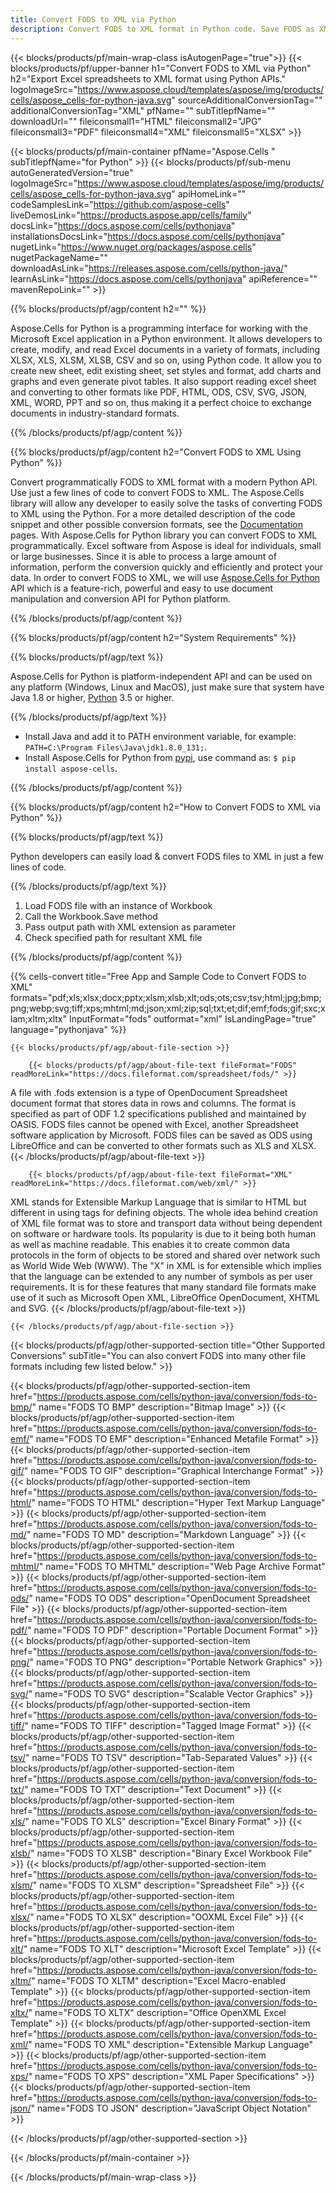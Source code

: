 ```yaml
---
title: Convert FODS to XML via Python
description: Convert FODS to XML format in Python code. Save FODS as XML using Python.
---
```


{{< blocks/products/pf/main-wrap-class isAutogenPage="true">}}
{{< blocks/products/pf/upper-banner h1="Convert FODS to XML via Python" h2="Export Excel spreadsheets to XML format using Python APIs." logoImageSrc="https://www.aspose.cloud/templates/aspose/img/products/cells/aspose_cells-for-python-java.svg" sourceAdditionalConversionTag="" additionalConversionTag="XML" pfName="" subTitlepfName="" downloadUrl="" fileiconsmall1="HTML" fileiconsmall2="JPG" fileiconsmall3="PDF" fileiconsmall4="XML" fileiconsmall5="XLSX" >}}

{{< blocks/products/pf/main-container pfName="Aspose.Cells " subTitlepfName="for Python" >}}
{{< blocks/products/pf/sub-menu autoGeneratedVersion="true" logoImageSrc="https://www.aspose.cloud/templates/aspose/img/products/cells/aspose_cells-for-python-java.svg" apiHomeLink="" codeSamplesLink="https://github.com/aspose-cells" liveDemosLink="https://products.aspose.app/cells/family" docsLink="https://docs.aspose.com/cells/pythonjava" installationsDocsLink="https://docs.aspose.com/cells/pythonjava" nugetLink="https://www.nuget.org/packages/aspose.cells" nugetPackageName="" downloadAsLink="https://releases.aspose.com/cells/python-java/" learnAsLink="https://docs.aspose.com/cells/pythonjava" apiReference="" mavenRepoLink="" >}}

{{% blocks/products/pf/agp/content h2="" %}}

 Aspose.Cells for Python is a programming interface for working with the Microsoft Excel application in a Python environment. It allows developers to create, modify, and read Excel documents in a variety of formats, including XLSX, XLS, XLSM, XLSB, CSV and so on, using Python code. It allow you to create new sheet, edit existing sheet, set styles and format, add charts and graphs and even generate pivot tables. It also support reading excel sheet and converting to other formats like PDF, HTML, ODS, CSV, SVG, JSON, XML, WORD, PPT and so on, thus making it a perfect choice to exchange documents in industry-standard formats.

{{% /blocks/products/pf/agp/content %}}

{{% blocks/products/pf/agp/content h2="Convert FODS to XML Using Python" %}}

Convert programmatically FODS to XML format with a modern Python API. Use just a few lines of code to convert FODS to XML. The Aspose.Cells library will allow any developer to easily solve the tasks of converting FODS to XML using the Python. For a more detailed description of the code snippet and other possible conversion formats, see the [Documentation](https://docs.aspose.com/cells/python-java) pages. With Aspose.Cells for Python library you can convert FODS to XML programmatically. Excel software from Aspose is ideal for individuals, small or large businesses. Since it is able to process a large amount of information, perform the conversion quickly and efficiently and protect your data. In order to convert FODS to XML, we will use [Aspose.Cells for Python](https://pypi.org/project/aspose-cells) API which is a feature-rich, powerful and easy to use document manipulation and conversion API for Python platform. 
 
{{% /blocks/products/pf/agp/content %}}


{{% blocks/products/pf/agp/content h2="System Requirements" %}}

{{% blocks/products/pf/agp/text %}}

 Aspose.Cells for Python is platform-independent API and can be used on any platform (Windows, Linux and MacOS), just make sure that system have Java 1.8 or higher, [Python](https://www.python.org/downloads/) 3.5 or higher. 
 
{{% /blocks/products/pf/agp/text %}}

- Install Java and add it to PATH environment variable, for example: <code>PATH=C:\Program Files\Java\jdk1.8.0_131;</code>.
- Install Aspose.Cells for Python from <a href="https://pypi.org/project/aspose-cells/">pypi</a>, use command as: <code>$ pip install aspose-cells</code>.

{{% /blocks/products/pf/agp/content %}}

{{% blocks/products/pf/agp/content h2="How to Convert FODS to XML via Python" %}}

{{% blocks/products/pf/agp/text %}}

 Python developers can easily load & convert FODS files to XML in just a few lines of code.

{{% /blocks/products/pf/agp/text %}}

1.  Load FODS file with an instance of Workbook
1.  Call the Workbook.Save method
1.  Pass output path with XML extension as parameter
1.  Check specified path for resultant XML file

{{% /blocks/products/pf/agp/content %}}


{{% cells-convert title="Free App and Sample Code to Convert FODS to XML" formats="pdf;xls;xlsx;docx;pptx;xlsm;xlsb;xlt;ods;ots;csv;tsv;html;jpg;bmp;png;webp;svg;tiff;xps;mhtml;md;json;xml;zip;sql;txt;et;dif;emf;fods;gif;sxc;xlam;xltm;xltx" InputFormat="fods" outformat="xml" IsLandingPage="true" language="pythonjava" %}}
 
<!-- aboutfile Starts -->

    {{< blocks/products/pf/agp/about-file-section >}}

        {{< blocks/products/pf/agp/about-file-text fileFormat="FODS" readMoreLink="https://docs.fileformat.com/spreadsheet/fods/" >}}
A file with .fods extension is a type of OpenDocument Spreadsheet document format that stores data in rows and columns. The format is specified as part of ODF 1.2 specifications published and maintained by OASIS. FODS files cannot be opened with Excel, another Spreadsheet software application by Microsoft. FODS files can be saved as ODS using LibreOffice and can be converted to other formats such as XLS and XLSX.
        {{< /blocks/products/pf/agp/about-file-text >}}

        {{< blocks/products/pf/agp/about-file-text fileFormat="XML" readMoreLink="https://docs.fileformat.com/web/xml/" >}}
XML stands for Extensible Markup Language that is similar to HTML but different in using tags for defining objects. The whole idea behind creation of XML file format was to store and transport data without being dependent on software or hardware tools. Its popularity is due to it being both human as well as machine readable. This enables it to create common data protocols in the form of objects to be stored and shared over network such as World Wide Web (WWW). The "X" in XML is for extensible which implies that the language can be extended to any number of symbols as per user requirements. It is for these features that many standard file formats make use of it such as Microsoft Open XML, LibreOffice OpenDocument, XHTML and SVG.
        {{< /blocks/products/pf/agp/about-file-text >}}

    {{< /blocks/products/pf/agp/about-file-section >}}

<!-- aboutfile Ends -->

{{< blocks/products/pf/agp/other-supported-section title="Other Supported Conversions" subTitle="You can also convert FODS into many other file formats including few listed below." >}}

{{< blocks/products/pf/agp/other-supported-section-item href="https://products.aspose.com/cells/python-java/conversion/fods-to-bmp/" name="FODS TO BMP" description="Bitmap Image" >}}
{{< blocks/products/pf/agp/other-supported-section-item href="https://products.aspose.com/cells/python-java/conversion/fods-to-emf/" name="FODS TO EMF" description="Enhanced Metafile Format" >}}
{{< blocks/products/pf/agp/other-supported-section-item href="https://products.aspose.com/cells/python-java/conversion/fods-to-gif/" name="FODS TO GIF" description="Graphical Interchange Format" >}}
{{< blocks/products/pf/agp/other-supported-section-item href="https://products.aspose.com/cells/python-java/conversion/fods-to-html/" name="FODS TO HTML" description="Hyper Text Markup Language" >}}
{{< blocks/products/pf/agp/other-supported-section-item href="https://products.aspose.com/cells/python-java/conversion/fods-to-md/" name="FODS TO MD" description="Markdown Language" >}}
{{< blocks/products/pf/agp/other-supported-section-item href="https://products.aspose.com/cells/python-java/conversion/fods-to-mhtml/" name="FODS TO MHTML" description="Web Page Archive Format" >}}
{{< blocks/products/pf/agp/other-supported-section-item href="https://products.aspose.com/cells/python-java/conversion/fods-to-ods/" name="FODS TO ODS" description="OpenDocument Spreadsheet File" >}}
{{< blocks/products/pf/agp/other-supported-section-item href="https://products.aspose.com/cells/python-java/conversion/fods-to-pdf/" name="FODS TO PDF" description="Portable Document Format" >}}
{{< blocks/products/pf/agp/other-supported-section-item href="https://products.aspose.com/cells/python-java/conversion/fods-to-png/" name="FODS TO PNG" description="Portable Network Graphics" >}}
{{< blocks/products/pf/agp/other-supported-section-item href="https://products.aspose.com/cells/python-java/conversion/fods-to-svg/" name="FODS TO SVG" description="Scalable Vector Graphics" >}}
{{< blocks/products/pf/agp/other-supported-section-item href="https://products.aspose.com/cells/python-java/conversion/fods-to-tiff/" name="FODS TO TIFF" description="Tagged Image Format" >}}
{{< blocks/products/pf/agp/other-supported-section-item href="https://products.aspose.com/cells/python-java/conversion/fods-to-tsv/" name="FODS TO TSV" description="Tab-Separated Values" >}}
{{< blocks/products/pf/agp/other-supported-section-item href="https://products.aspose.com/cells/python-java/conversion/fods-to-txt/" name="FODS TO TXT" description="Text Document" >}}
{{< blocks/products/pf/agp/other-supported-section-item href="https://products.aspose.com/cells/python-java/conversion/fods-to-xls/" name="FODS TO XLS" description="Excel Binary Format" >}}
{{< blocks/products/pf/agp/other-supported-section-item href="https://products.aspose.com/cells/python-java/conversion/fods-to-xlsb/" name="FODS TO XLSB" description="Binary Excel Workbook File" >}}
{{< blocks/products/pf/agp/other-supported-section-item href="https://products.aspose.com/cells/python-java/conversion/fods-to-xlsm/" name="FODS TO XLSM" description="Spreadsheet File" >}}
{{< blocks/products/pf/agp/other-supported-section-item href="https://products.aspose.com/cells/python-java/conversion/fods-to-xlsx/" name="FODS TO XLSX" description="OOXML Excel File" >}}
{{< blocks/products/pf/agp/other-supported-section-item href="https://products.aspose.com/cells/python-java/conversion/fods-to-xlt/" name="FODS TO XLT" description="Microsoft Excel Template" >}}
{{< blocks/products/pf/agp/other-supported-section-item href="https://products.aspose.com/cells/python-java/conversion/fods-to-xltm/" name="FODS TO XLTM" description="Excel Macro-enabled Template" >}}
{{< blocks/products/pf/agp/other-supported-section-item href="https://products.aspose.com/cells/python-java/conversion/fods-to-xltx/" name="FODS TO XLTX" description="Office OpenXML Excel Template" >}}
{{< blocks/products/pf/agp/other-supported-section-item href="https://products.aspose.com/cells/python-java/conversion/fods-to-xml/" name="FODS TO XML" description="Extensible Markup Language" >}}
{{< blocks/products/pf/agp/other-supported-section-item href="https://products.aspose.com/cells/python-java/conversion/fods-to-xps/" name="FODS TO XPS" description="XML Paper Specifications" >}}
{{< blocks/products/pf/agp/other-supported-section-item href="https://products.aspose.com/cells/python-java/conversion/fods-to-json/" name="FODS TO JSON" description="JavaScript Object Notation" >}}

{{< /blocks/products/pf/agp/other-supported-section >}}

{{< /blocks/products/pf/main-container >}}
    
{{< /blocks/products/pf/main-wrap-class >}}
